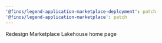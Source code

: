 ```yaml
---
'@finos/legend-application-marketplace-deployment': patch
'@finos/legend-application-marketplace': patch
---
```


Redesign Marketplace Lakehouse home page
